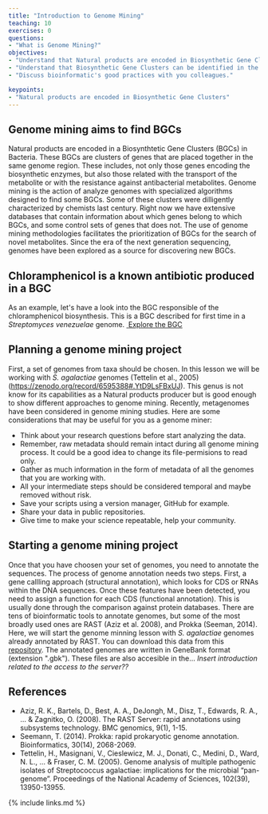 ```yaml
---
title: "Introduction to Genome Mining"
teaching: 10
exercises: 0
questions:
- "What is Genome Mining?"
objectives:
- "Understand that Natural products are encoded in Biosynthetic Gene Clusters."
- "Understand that Biosynthetic Gene Clusters can be identified in the genomic material."
- "Discuss bioinformatic's good practices with you colleagues."

keypoints:
- "Natural products are encoded in Biosynthetic Gene Clusters"
---
```


## Genome mining aims to find BGCs

Natural products are encoded in a Biosynthtetic Gene Clusters (BGCs) in Bacteria. These BGCs are clusters of genes that are placed together in the same genome region. These includes, not only those genes encoding the biosynthetic enzymes, but also those related with the transport of the metabolite or with the resistance against antibacterial metabolites.
Genome mining is the action of analyze genomes with specialized algorithms 
designed to find some BGCs. Some of these clusters were dilligently characterized 
by chemists last century. Right now we have extensive databases that contain
information about which genes belong to which BGCs, and some control sets of genes that does not. The use of genome mining methodologies facilitates the prioritization of BGCs for the search of novel metabolites.
Since the era of the next generation sequencing, genomes have been explored 
as a source for discovering new BGCs.

## Chloramphenicol is a known antibiotic produced in a BGC

As an example, let's have a look into the BGC responsible of the chloramphenicol biosynthesis. This is a BGC described for first time in a _Streptomyces venezuelae_ genome.
<a href="{{ page.root }}/fig/episode1-fig1.PNG">
  <img src="{{ page.root }}/fig/episode1-fig1.PNG" alt="" />
</a>
[Explore the BGC](https://mibig.secondarymetabolites.org/repository/BGC0000893/index.html#r1c1)

## Planning a genome mining project  
First, a set of genomes from taxa should be chosen. In this lesson
we will be working with _S. agalactiae_ genomes (Tettelin et al., 2005) (https://zenodo.org/record/6595388#.YtD9LsFBxUJ). This genus is not know
for its capabilities as a Natural products producer but is good enough
to show different approaches to genome mining. Recently, metagenomes have been 
considered in genome mining studies. Here are some considerations 
that may be useful for you as a genome miner: 

- Think about your research questions before start analyzing the data.  
- Remember, raw metadata should remain intact during all genome mining process.
It could be a good idea to change its file-permisions to read only.    
- Gather as much information in the form of metadata of 
all the genomes that you are working with.  
- All your intermediate steps should be considered temporal 
 and maybe removed without risk.   
- Save your scripts using a version manager, GitHub for example.
- Share your data in public repositories.   
- Give time to make your science repeatable, help your community.    

## Starting a genome mining project
Once that you have choosen your set of genomes, you need to annotate the sequences. The process of genome annotation needs two steps. First, a gene callling approach (structural annotation), which looks for CDS or RNAs within the DNA sequences. Once these features have been detected, you need to assign a function for each CDS (functional annotation). This is usually done through the comparison against protein databases. There are tens of bioinformatic tools to annotate genomes, but some of the most broadly used ones are RAST (Aziz et al. 2008), and Prokka (Seeman, 2014). Here, we will start the genome minning lesson with  _S. agalactiae_ genomes already annotated by RAST. You can download this data from this [repository](https://zenodo.org/record/6595388#.YtD9LsFBxUJ). The annotated genomes are written in GeneBank format (extension ".gbk"). These files are also accesible in the... *Insert introduction related to the access to the server??*


## References
- Aziz, R. K., Bartels, D., Best, A. A., DeJongh, M., Disz, T., Edwards, R. A., ... & Zagnitko, O. (2008). The RAST Server: rapid annotations using subsystems technology. BMC genomics, 9(1), 1-15.
- Seemann, T. (2014). Prokka: rapid prokaryotic genome annotation. Bioinformatics, 30(14), 2068-2069.
- Tettelin, H., Masignani, V., Cieslewicz, M. J., Donati, C., Medini, D., Ward, N. L., ... & Fraser, C. M. (2005). Genome analysis of multiple pathogenic isolates of Streptococcus agalactiae: implications for the microbial “pan-genome”. Proceedings of the National Academy of Sciences, 102(39), 13950-13955.

{% include links.md %}

